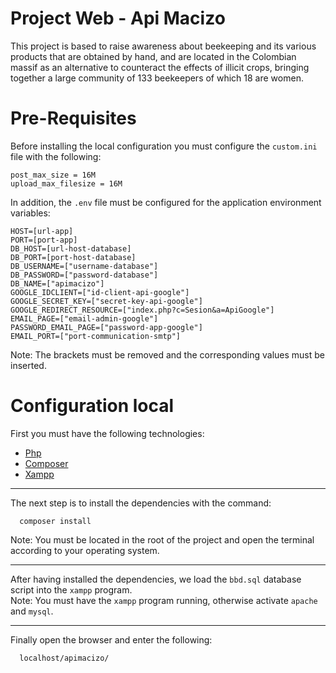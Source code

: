 # Project Web - Api Macizo
This project is based to raise awareness about beekeeping and its various products that are obtained by hand, and are located in the Colombian
massif as an alternative to counteract the effects of illicit crops, bringing together a large community of 133 beekeepers of which 18 are women.

# Pre-Requisites
Before installing the local configuration you must configure the `custom.ini` file with the following:
```
post_max_size = 16M
upload_max_filesize = 16M
```
In addition, the `.env` file must be configured for the application environment variables:
```
HOST=[url-app]
PORT=[port-app]
DB_HOST=[url-host-database]
DB_PORT=[port-host-database]
DB_USERNAME=["username-database"]
DB_PASSWORD=["password-database"]
DB_NAME=["apimacizo"]
GOOGLE_IDCLIENT=["id-client-api-google"]
GOOGLE_SECRET_KEY=["secret-key-api-google"]
GOOGLE_REDIRECT_RESOURCE=["index.php?c=Sesion&a=ApiGoogle"]
EMAIL_PAGE=["email-admin-google"]
PASSWORD_EMAIL_PAGE=["password-app-google"]
EMAIL_PORT=["port-communication-smtp"]
```
Note: The brackets must be removed and the corresponding values must be inserted.

# Configuration local
First you must have the following technologies:
* [Php](https://www.php.net/downloads.php)
* [Composer](https://getcomposer.org/download/)
* [Xampp](https://www.apachefriends.org/download.html)
***
The next step is to install the dependencies with the command:
```
  composer install
```
Note: You must be located in the root of the project and open the terminal according to your operating system.  
***
After having installed the dependencies, we load the `bbd.sql` database script into the `xampp` program.  
Note: You must have the `xampp` program running, otherwise activate `apache` and `mysql`.  
***
Finally open the browser and enter the following:
```
  localhost/apimacizo/
```
